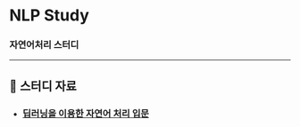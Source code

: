 # NLP Study
### 자연어처리 스터디

---

## :book: 스터디 자료

* ### [딥러닝을 이용한 자연어 처리 입문](https://wikidocs.net/book/2155)
